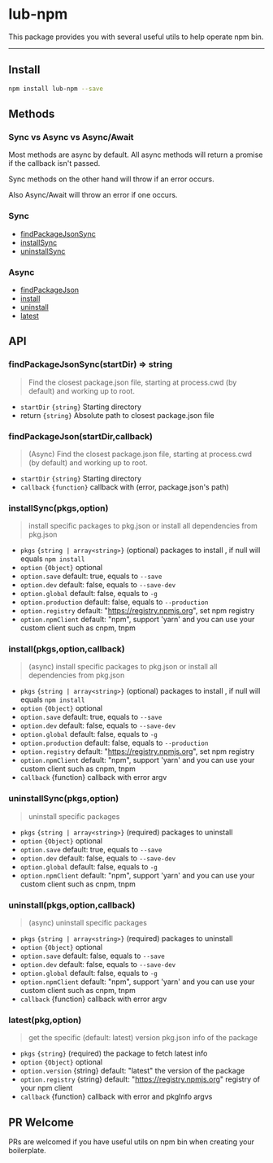 # lub-npm

This package provides you with several useful utils to help operate npm bin.

---

## Install

```bash
npm install lub-npm --save
```

## Methods

### Sync vs Async vs Async/Await

Most methods are async by default. All async methods will return a promise if the callback isn't passed.

Sync methods on the other hand will throw if an error occurs.

Also Async/Await will throw an error if one occurs.


### Sync

- [findPackageJsonSync](#findPackageJsonSync)
- [installSync](#installSync)
- [uninstallSync](#uninstallSync)

### Async

- [findPackageJson](#findPackageJson)
- [install](#install)
- [uninstall](#uninstall)
- [latest](#latest)

## API

### findPackageJsonSync(startDir) => string

>  Find the closest package.json file, starting at process.cwd (by default) and working up to root.

- `startDir` `{string}` Starting directory
- return `{string}` Absolute path to closest package.json file

### findPackageJson(startDir,callback)

>  (Async) Find the closest package.json file, starting at process.cwd (by default) and working up to root.

- `startDir` `{string}` Starting directory
- `callback` `{function}` callback with (error, package.json's path)

### installSync(pkgs,option)

>  install specific packages to pkg.json or install all dependencies from pkg.json

- `pkgs` `{string | array<string>}` (optional) packages to install , if null will equals `npm install`
- `option` `{Object}` optional
- `option.save` default: true, equals to `--save`
- `option.dev` default: false, equals to `--save-dev`
- `option.global` default: false, equals to `-g`
- `option.production` default: false, equals to `--production`
- `option.registry` default: "https://registry.npmjs.org", set npm registry
- `option.npmClient` default: "npm", support 'yarn' and you can use your custom client such as cnpm, tnpm

### install(pkgs,option,callback)

>  (async) install specific packages to pkg.json or install all dependencies from pkg.json

- `pkgs` `{string | array<string>}` (optional) packages to install , if null will equals `npm install`
- `option` `{Object}` optional
- `option.save` default: true, equals to `--save`
- `option.dev` default: false, equals to `--save-dev`
- `option.global` default: false, equals to `-g`
- `option.production` default: false, equals to `--production`
- `option.registry` default: "https://registry.npmjs.org", set npm registry
- `option.npmClient` default: "npm", support 'yarn' and you can use your custom client such as cnpm, tnpm
- `callback` {function} callback with error argv

### uninstallSync(pkgs,option)

> uninstall specific packages

- `pkgs` `{string | array<string>}` (required) packages to uninstall
- `option` `{Object}` optional
- `option.save` default: true, equals to `--save`
- `option.dev` default: false, equals to `--save-dev`
- `option.global` default: false, equals to `-g`
- `option.npmClient` default: "npm", support 'yarn' and you can use your custom client such as cnpm, tnpm

### uninstall(pkgs,option,callback)

> (async) uninstall specific packages

- `pkgs` `{string | array<string>}` (required) packages to uninstall
- `option` `{Object}` optional
- `option.save` default: false, equals to `--save`
- `option.dev` default: false, equals to `--save-dev`
- `option.global` default: false, equals to `-g`
- `option.npmClient` default: "npm", support 'yarn' and you can use your custom client such as cnpm, tnpm
- `callback` {function} callback with error argv

### latest(pkg,option)

> get the specific (default: latest) version pkg.json info of the package

- `pkgs` `{string}` (required) the package to fetch latest info
- `option` `{Object}` optional
- `option.version` {string} default: "latest" the version of the package
- `option.registry` {string} default: "https://registry.npmjs.org" registry of your npm client
- `callback` {function} callback with error and pkgInfo argvs

## PR Welcome

PRs are welcomed if you have useful utils on npm bin when creating your boilerplate.